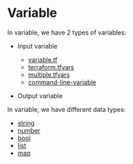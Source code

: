 # Variable

In variable, we have 2 types of variables:
- Input variable
  - [variable.tf](https://github.com/bilal-amjad-dev/terraform/blob/main/variable/variable.tf.md)
  - [terraform.tfvars](https://github.com/bilal-amjad-dev/terraform/blob/main/variable/terraform.tfvars.md)
  - [multiple.tfvars](https://github.com/bilal-amjad-dev/terraform/blob/main/variable/multiple.tfvars.md)
  - [command-line-variable](https://github.com/bilal-amjad-dev/terraform/blob/main/variable/command-line-variable.md)

- Output variable


In variable, we have different data types:
- [string](https://github.com/bilal-amjad-dev/terraform/blob/main/variable/string.md)
- [number](https://github.com/bilal-amjad-dev/terraform/blob/main/variable/number.md)
- [bool](https://github.com/bilal-amjad-dev/terraform/blob/main/variable/bool.md)
- [list](https://github.com/bilal-amjad-dev/terraform/blob/main/variable/list.md)
- [map](https://github.com/bilal-amjad-dev/terraform/blob/main/variable/map.md)
  
